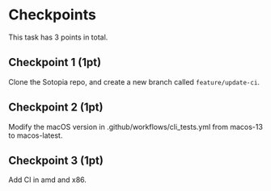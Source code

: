 # Checkpoints

This task has 3 points in total.

## Checkpoint 1 (1pt)

Clone the Sotopia repo, and create a new branch called `feature/update-ci`.

## Checkpoint 2 (1pt)

Modify the macOS version in .github/workflows/cli_tests.yml from macos-13 to macos-latest.

## Checkpoint 3 (1pt)

Add CI in amd and x86.
